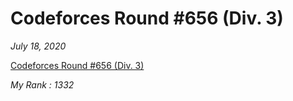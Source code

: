 <h1>Codeforces Round #656 (Div. 3)</h1>

*July 18, 2020*

[Codeforces Round #656 (Div. 3)](https://codeforces.com/contest/1385)

*My Rank : 1332*
